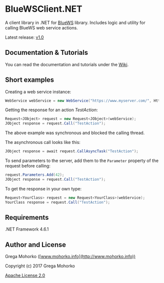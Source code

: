 # BlueWSClient.NET
A client library in .NET for [BlueWS](https://github.com/GregaMohorko/BlueWS) library. Includes logic and utility for calling BlueWS web service actions.

Latest release: [v1.0](https://github.com/GregaMohorko/BlueWSClient.NET/releases/latest)

## Documentation & Tutorials
You can read the documentation and tutorials under the [Wiki](https://github.com/GregaMohorko/BlueWSClient.NET/wiki).

## Short examples
Creating a web service instance:
```C#
WebService webService = new WebService("https://www.myserver.com/", HttpMethod.Get);
```

Getting the response for an action *TestAction*:
```C#
Request<JObject> request = new Request<JObject>(webService);
JObject response = request.Call("TestAction");
```

The above example was synchronous and blocked the calling thread.

The asynchronous call looks like this:
```C#
JObject response = await request.CallAsyncTask("TestAction");
```

To send parameters to the server, add them to the ```Parameter``` property of the request before calling:
```C#
request.Parameters.Add(42);
JObject response = request.Call("TestAction");
```

To get the response in your own type:
```C#
Request<YourClass> request = new Request<YourClass>(webService);
YourClass response = request.Call("TestAction");
```

## Requirements
.NET Framework 4.6.1

## Author and License

Grega Mohorko ([www.mohorko.info](http://www.mohorko.info))

Copyright (c) 2017 Grega Mohorko

[Apache License 2.0](./LICENSE)
